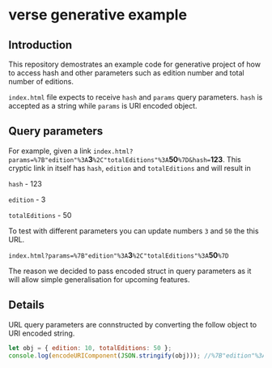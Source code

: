 # verse generative example

## Introduction

This repository demostrates an example code for generative project of how to access hash and other parameters such as edition number and total number of editions.

`index.html` file expects to receive `hash` and `params` query parameters. `hash` is accepted as a string while `params` is URI encoded object.

## Query parameters

For example, given a link `index.html?params=%7B"edition"%3A`**3**`%2C"totalEditions"%3A`**50**`%7D&hash=`**123**. This cryptic link in itself has `hash`, `edition` and `totalEditions` and will result in

`hash` - 123

`edition` - 3

`totalEditions` - 50

To test with different parameters you can update numbers `3` and `50` the this URL.

`index.html?params=%7B"edition"%3A`**3**`%2C"totalEditions"%3A`**50**`%7D`

The reason we decided to pass encoded struct in query parameters as it will allow simple generalisation for upcoming features.

## Details

URL query parameters are connstructed by converting the follow object to URI encoded string.

```javascript
let obj = { edition: 10, totalEditions: 50 };
console.log(encodeURIComponent(JSON.stringify(obj))); //%7B"edition"%3A3%2C"totalEditions"%3A50%7D
```
